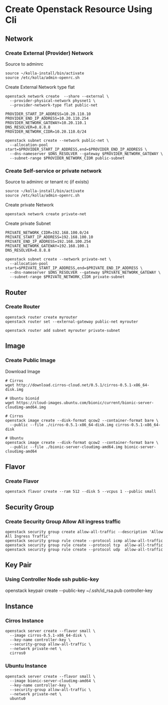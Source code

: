 # Create Openstack Resource Using Cli

## Network

### Create External (Provider) Network

Source to adminrc
```
source ~/kolla-install/bin/activate
source /etc/kolla/admin-openrc.sh
```

Create External Network type flat
```
openstack network create  --share --external \
  --provider-physical-network physnet1 \
  --provider-network-type flat public-net
```

```
PROVIDER_START_IP_ADDRESS=10.20.110.10
PROVIDER_END_IP_ADDRESS=10.20.110.254
PROVIDER_NETWORK_GATEWAY=10.20.110.1
DNS_RESOLVER=8.8.8.8
PROVIDER_NETWORK_CIDR=10.20.110.0/24

openstack subnet create --network public-net \
  --allocation-pool start=$PROVIDER_START_IP_ADDRESS,end=$PROVIDER_END_IP_ADDRESS \
  --dns-nameserver $DNS_RESOLVER --gateway $PROVIDER_NETWORK_GATEWAY \
  --subnet-range $PROVIDER_NETWORK_CIDR public-subnet
```

### Create Self-service or private network

Source to adminrc or tenant rc (if exists)
```
source ~/kolla-install/bin/activate
source /etc/kolla/admin-openrc.sh
```

Create private Network
```
openstack network create private-net
```

Create private Subnet
```
PRIVATE_NETWORK_CIDR=192.168.100.0/24
PRIVATE_START_IP_ADDRESS=192.168.100.10
PRIVATE_END_IP_ADDRESS=192.168.100.254
PRIVATE_NETWORK_GATEWAY=192.168.100.1
DNS_RESOLVER=8.8.8.8

openstack subnet create --network private-net \
  --allocation-pool start=$PRIVATE_START_IP_ADDRESS,end=$PRIVATE_END_IP_ADDRESS \
  --dns-nameserver $DNS_RESOLVER --gateway $PRIVATE_NETWORK_GATEWAY \
  --subnet-range $PRIVATE_NETWORK_CIDR private-subnet
```
## Router

### Create Router

```
openstack router create myrouter
openstack router set --external-gateway public-net myrouter
```

```
openstack router add subnet myrouter private-subnet
```

## Image

### Create Public Image

Download Image
```
# Cirros
wget http://download.cirros-cloud.net/0.5.1/cirros-0.5.1-x86_64-disk.img

# Ubuntu bionid
wget https://cloud-images.ubuntu.com/bionic/current/bionic-server-cloudimg-amd64.img
```

```
# Cirros
openstack image create --disk-format qcow2 --container-format bare \
  --public --file ./cirros-0.5.1-x86_64-disk.img cirros-0.5.1-x86_64-disk

# Ubuntu
openstack image create --disk-format qcow2 --container-format bare \
  --public --file ./bionic-server-cloudimg-amd64.img bionic-server-cloudimg-amd64
```

## Flavor

### Create Flavor

```
openstack flavor create --ram 512 --disk 5 --vcpus 1 --public small
```

## Security Group

### Create Security Group Allow All ingress traffic

```
openstack security group create allow-all-traffic --description 'Allow All Ingress Traffic'
openstack security group rule create --protocol icmp allow-all-traffic
openstack security group rule create --protocol tcp  allow-all-traffic
openstack security group rule create --protocol udp  allow-all-traffic
```

## Key Pair

### Using Controller Node ssh public-key

openstack keypair create --public-key ~/.ssh/id_rsa.pub controller-key

## Instance

### Cirros Instance

```
openstack server create --flavor small \
  --image cirros-0.5.1-x86_64-disk \
  --key-name controller-key \
  --security-group allow-all-traffic \
  --network private-net \
  cirros0
```

### Ubuntu Instance

```
openstack server create --flavor small \
  --image bionic-server-cloudimg-amd64 \
  --key-name controller-key \
  --security-group allow-all-traffic \
  --network private-net \
  ubuntu0
```